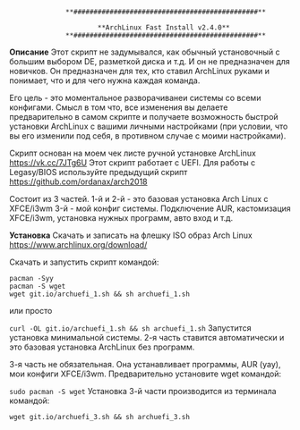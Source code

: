                   **##############################################**

                          **ArchLinux Fast Install v2.4.0**
                  **##############################################**

**Описание**
Этот скрипт не задумывался, как обычный установочный с большим выбором DE, разметкой диска и т.д. И он не предназначен для новичков. Он предназначен для тех, кто ставил ArchLinux руками и понимает, что и для чего нужна каждая команда.

Его цель - это моментальное разворачиванеи системы со всеми конфигами. Смысл в том что, все изменения вы делаете предварительно в самом скрипте и получаете возможность быстрой установки ArchLinux с вашими личными настройками (при условии, что вы его изменили под себя, в противном случае с моими настройками).

Cкрипт основан на моем чек листе ручной установке ArchLinux https://vk.cc/7JTg6U Этот скрипт работает с UEFI. Для работы с Legasy/BIOS используйте предыдущий скрипт https://github.com/ordanax/arch2018

Cостоит из 3 частей.
1-й и 2-й - это базовая установка Arch Linux c XFCE/i3wm
3-й - мой конфиг системы. Подключение AUR, кастомизация XFCE/i3wm, установка нужных программ, авто вход и т.д.

**Установка**
Скачать и записать на флешку ISO образ Arch Linux https://www.archlinux.org/download/

Скачать и запустить скрипт командой:
``` 
pacman -Syy
pacman -S wget
wget git.io/archuefi_1.sh && sh archuefi_1.sh 
 ```
или просто

``` curl -OL git.io/archuefi_1.sh && sh archuefi_1.sh ```
Запустится установка минимальной системы. 2-я часть ставится автоматически и это базовая установка ArchLinux без программ.

3-я часть не обязательная. Она устанавливает программы, AUR (yay), мои конфиги XFCE/i3wm. Предварительно установите wget командой:

```sudo pacman -S wget```
Установка 3-й части производится из терминала командой:

``` wget git.io/archuefi_3.sh && sh archuefi_3.sh ```
